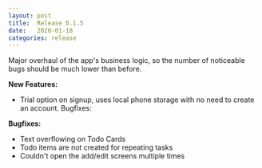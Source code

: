 ```yaml
---
layout: post
title:  Release 0.1.5
date:   2020-01-18
categories: release
---
```


Major overhaul of the app's business logic, so the number of noticeable bugs should be much lower than before.

**New Features:**

- Trial option on signup, uses local phone storage with no need to create an account.
Bugfixes:

**Bugfixes:**

- Text overflowing on Todo Cards
- Todo items are not created for repeating tasks
- Couldn't open the add/edit screens multiple times